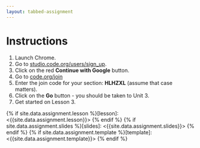 ```yaml
---
layout: tabbed-assignment
---
```


# Instructions

1. Launch Chrome.
1. Go to [studio.code.org/users/sign_up](https://studio.code.org/users/sign_up).
1. Click on the red **Continue with Google** button.
1. Go to [code.org/join](https://code.org/join)
1. Enter the join code for your section: **HLHZXL** (assume that case matters).
1. Click on the **Go** button - you should be taken to Unit 3.
1. Get started on Lesson 3.

{% if site.data.assignment.lesson   %}[lesson]: <{{site.data.assignment.lesson}}>     {% endif %}
{% if site.data.assignment.slides   %}[slides]:   <{{site.data.assignment.slides}}>   {% endif %}
{% if site.data.assignment.template %}[template]: <{{site.data.assignment.template}}> {% endif %}
